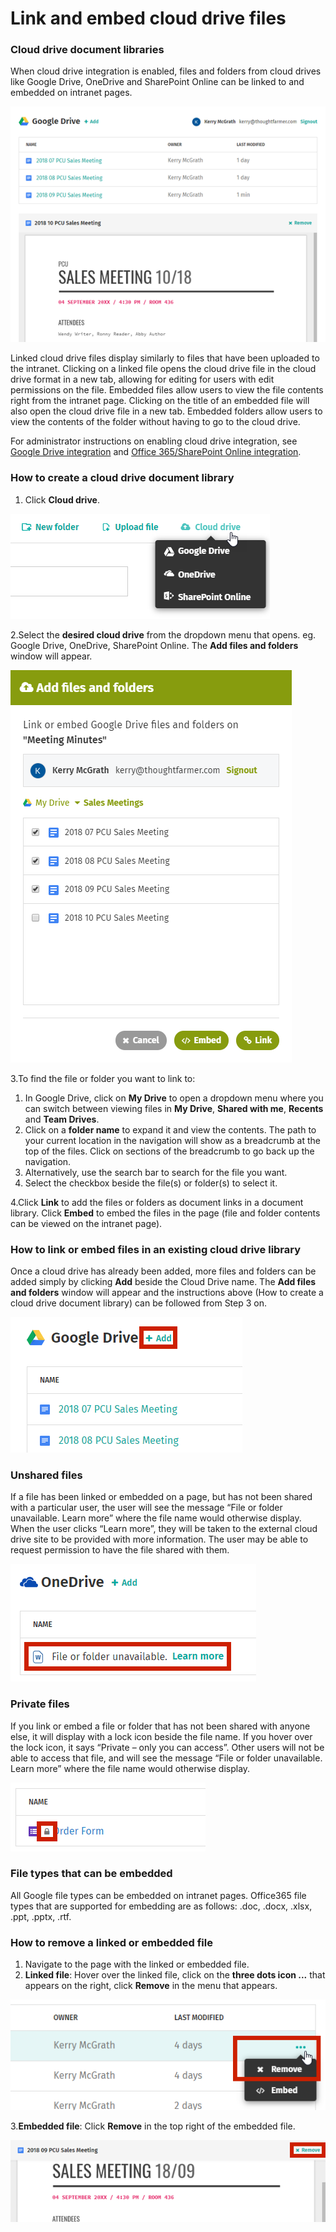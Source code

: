 # Link and embed cloud drive files

### Cloud drive document libraries

When cloud drive integration is enabled, files and folders from cloud drives like Google Drive, OneDrive and SharePoint Online can be linked to and embedded on intranet pages.

![](../../.gitbook/assets/1%20%2859%29.png)



Linked cloud drive files display similarly to files that have been uploaded to the intranet. Clicking on a linked file opens the cloud drive file in the cloud drive format in a new tab, allowing for editing for users with edit permissions on the file. Embedded files allow users to view the file contents right from the intranet page. Clicking on the title of an embedded file will also open the cloud drive file in a new tab. Embedded folders allow users to view the contents of the folder without having to go to the cloud drive.  
  
For administrator instructions on enabling cloud drive integration, see [Google Drive integration](https://community.thoughtfarmer.com/content/106078/google-drive-integration) and [Office 365/SharePoint Online integration](https://community.thoughtfarmer.com/content/106397/office-365sharepoint-online-integration).

### How to create a cloud drive document library

1. Click **Cloud drive**.

![](../../.gitbook/assets/2%20%2835%29.png)

2.Select the **desired cloud drive** from the dropdown menu that opens. eg. Google Drive, OneDrive, SharePoint Online. The **Add files and folders** window will appear.  


![](../../.gitbook/assets/3%20%2851%29.png)



3.To find the file or folder you want to link to:

1. In Google Drive, click on **My Drive** to open a dropdown menu where you can switch between viewing files in **My Drive**, **Shared with me**, **Recents** and **Team Drives**.
2. Click on a **folder name** to expand it and view the contents. The path to your current location in the navigation will show as a breadcrumb at the top of the files. Click on sections of the breadcrumb to go back up the navigation.
3. Alternatively, use the search bar to search for the file you want.
4. Select the checkbox beside the file\(s\) or folder\(s\) to select it.

4.Click **Link** to add the files or folders as document links in a document library. Click **Embed** to embed the files in the page \(file and folder contents can be viewed on the intranet page\).

### How to link or embed files in an existing cloud drive library

Once a cloud drive has already been added, more files and folders can be added simply by clicking **Add** beside the Cloud Drive name. The **Add files and folders** window will appear and the instructions above \(How to create a cloud drive document library\) can be followed from Step 3 on.

![](../../.gitbook/assets/4%20%2818%29.png)

### Unshared files

If a file has been linked or embedded on a page, but has not been shared with a particular user, the user will see the message “File or folder unavailable. Learn more” where the file name would otherwise display. When the user clicks “Learn more”, they will be taken to the external cloud drive site to be provided with more information. The user may be able to request permission to have the file shared with them.

![](../../.gitbook/assets/5%20%2815%29.png)

### Private files

If you link or embed a file or folder that has not been shared with anyone else, it will display with a lock icon beside the file name. If you hover over the lock icon, it says “Private – only you can access”. Other users will not be able to access that file, and will see the message “File or folder unavailable. Learn more” where the file name would otherwise display.

![](../../.gitbook/assets/6%20%289%29.png)



### File types that can be embedded

All Google file types can be embedded on intranet pages. Office365 file types that are supported for embedding are as follows: .doc, .docx, .xlsx, .ppt, .pptx, .rtf.

### How to remove a linked or embedded file

1. Navigate to the page with the linked or embedded file.
2. **Linked file**: Hover over the linked file, click on the **three dots icon ...** that appears on the right, click **Remove** in the menu that appears. 

![](../../.gitbook/assets/7%20%2811%29.png)

3.**Embedded file**: Click **Remove** in the top right of the embedded file.

![](../../.gitbook/assets/8%20%283%29.png)

